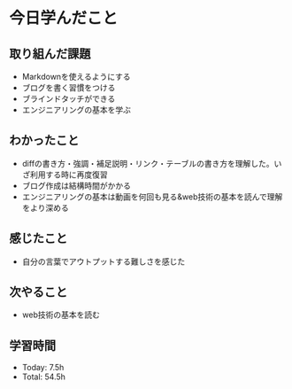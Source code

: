 # 今日学んだこと
## 取り組んだ課題
- Markdownを使えるようにする
- ブログを書く習慣をつける
- ブラインドタッチができる
- エンジニアリングの基本を学ぶ
## わかったこと
- diffの書き方・強調・補足説明・リンク・テーブルの書き方を理解した。いざ利用する時に再度復習
- ブログ作成は結構時間がかかる
- エンジニアリングの基本は動画を何回も見る&web技術の基本を読んで理解をより深める
## 感じたこと
- 自分の言葉でアウトプットする難しさを感じた
## 次やること
- web技術の基本を読む
## 学習時間
- Today: 7.5h
- Total: 54.5h